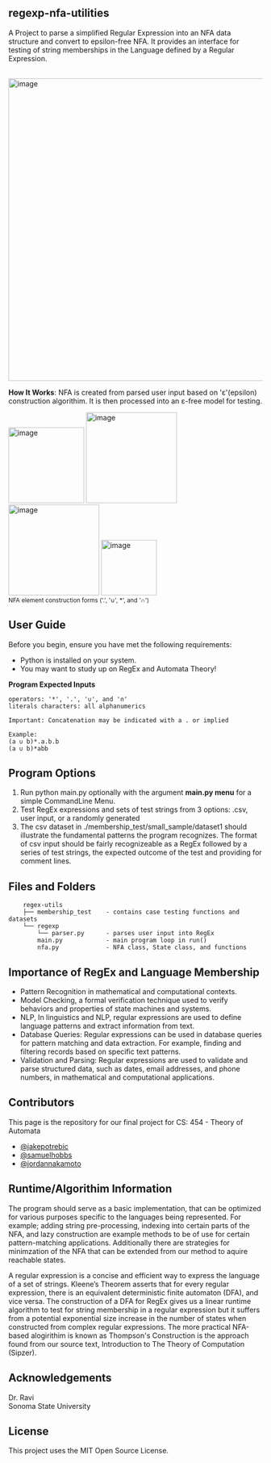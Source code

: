 ## regexp-nfa-utilities

A Project to parse a simplified Regular Expression into an NFA data structure and convert to epsilon-free NFA.
It provides an interface for testing of string memberships in the Language defined by a Regular Expression.
<br>
<br>
<p>
	<img width="600" alt="image" src="https://github.com/Machine-Maker/regexp-nfa-utilities/assets/18277544/e545426b-ca0c-4cdc-a722-ca8bd639f0d6">
</p>

**How It Works**:
NFA is created from parsed user input based on 'ε'(epsilon) construction algorithim. It is then processed into an ε-free model for testing.
<p>
<img width="150" alt="image" src="https://github.com/Machine-Maker/regexp-nfa-utilities/assets/18277544/fbe97717-3797-41c8-af2f-bb7cc6aba806">
<img width="180" alt="image" src="https://github.com/Machine-Maker/regexp-nfa-utilities/assets/18277544/2e5dff71-24f0-4918-8d0f-2361c79110be">
<img width="180" alt="image" src="https://github.com/Machine-Maker/regexp-nfa-utilities/assets/18277544/73aea863-e7ab-4fb5-aa37-69e0489ee740">
<img width="110" alt="image" src="https://github.com/Machine-Maker/regexp-nfa-utilities/assets/18277544/1785aeca-ca81-4688-9499-1d81f93f59d1">
<br>
<sub>NFA element construction forms ('.', '∪', *',  and '∩')</sub>
</p>

## User Guide

Before you begin, ensure you have met the following requirements:

* Python is installed on your system.
* You may want to study up on RegEx and Automata Theory!

**Program Expected Inputs**
```
operators: '*', '.', '∪', and '∩'
literals characters: all alphanumerics

Important: Concatenation may be indicated with a . or implied

Example:
(a ∪ b)*.a.b.b
(a ∪ b)*abb
```


## Program Options

1. Run python main.py optionally with the argument **main.py menu** for a simple CommandLine Menu.
2. Test RegEx expressions and sets of test strings from 3 options:
.csv, user input, or a randomly generated
3. The csv dataset in ./membership_test/small_sample/dataset1 should illustrate the fundamental patterns the program recognizes. The format of csv input should be fairly recognizeable as a RegEx followed by a series of test strings, the expected outcome of the test and providing for comment lines.

## Files and Folders
```
	regex-utils
	├── membership_test    - contains case testing functions and datasets
	└── regexp
        └── parser.py      - parses user input into RegEx
        main.py            - main program loop in run()
        nfa.py             - NFA class, State class, and functions
```
## Importance of RegEx and Language Membership
* Pattern Recognition in mathematical and computational contexts.
* Model Checking, a formal verification technique used to verify behaviors and  properties of state machines and systems.
* NLP, In linguistics and NLP, regular expressions are used to define language patterns and extract information from text.
* Database Queries: Regular expressions can be used in database queries for pattern matching and data extraction. For example, finding and filtering records based on specific text patterns.
* Validation and Parsing: Regular expressions are used to validate and parse structured data, such as dates, email addresses, and phone numbers, in mathematical and computational applications.


## Contributors

This page is the repository for our final project for CS: 454 - Theory of Automata

* [@jakepotrebic](https://github.com/Machine-Maker)
* [@samuelhobbs](https://github.com/samuelhobbs)
* [@jordannakamoto](https://github.com/jordannakamoto)

## Runtime/Algorithim Information
The program should serve as a basic implementation, that can be optimized for various purposes specific to the languages being represented. For example; adding string pre-processing, indexing into certain parts of the NFA, and lazy construction are example methods to be of use for certain pattern-matching applications. Additionally there are strategies for minimzation of the NFA that can be extended from our method to aquire reachable states.

A regular expression is a concise and efficient way to express the language of a set of strings. Kleene’s Theorem asserts that for every regular expression, there is an equivalent deterministic finite automaton (DFA), and vice versa. The construction of a DFA for RegEx gives us a linear runtime algorithm to test for string membership in a regular expression but it suffers from a potential exponential size increase in the number of states when constructed from complex regular expressions. The more practical NFA-based alogirithim is known as Thompson's Construction is the approach found from our source text, Introduction to The Theory of Computation (Sipzer).


## Acknowledgements

Dr. Ravi <br>
Sonoma State University

## License

This project uses the MIT Open Source License.

